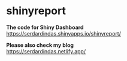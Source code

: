 # shinyreport

**The code for Shiny Dashboard** <br>
https://serdardindas.shinyapps.io/shinyreport/

**Please also check my blog** <br>
https://serdardindas.netlify.app/
